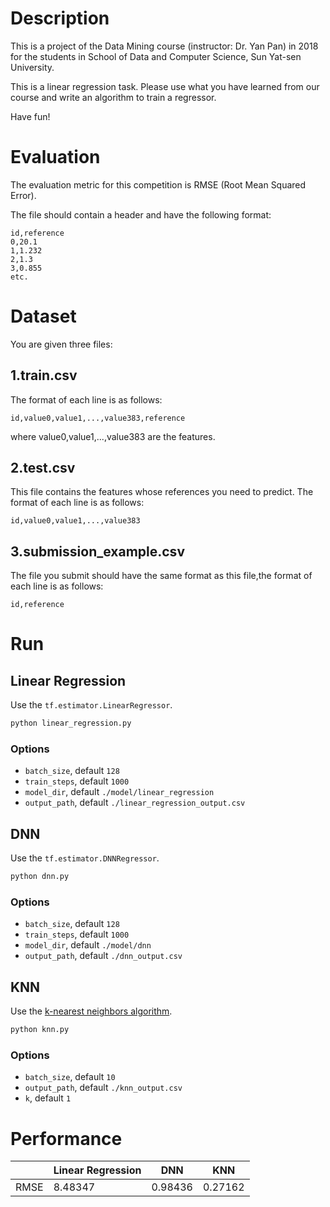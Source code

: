 # Description
This is a project of the Data Mining course (instructor: Dr. Yan Pan) in 2018 for the students in School of Data and Computer Science, Sun Yat-sen University.

This is a linear regression task. Please use what you have learned from our course and write an algorithm to train a regressor.

Have fun!

# Evaluation
The evaluation metric for this competition is RMSE (Root Mean Squared Error).

The file should contain a header and have the following format:

```
id,reference
0,20.1
1,1.232
2,1.3
3,0.855
etc.
```

# Dataset
You are given three files:

## 1.train.csv

The format of each line is as follows:

```
id,value0,value1,...,value383,reference
```
where value0,value1,...,value383 are the features.

## 2.test.csv
This file contains the features whose references you need to predict. The format of each line is as follows:

```
id,value0,value1,...,value383
```

## 3.submission_example.csv
The file you submit should have the same format as this file,the format of each line is as follows:

```
id,reference
```

# Run
## Linear Regression
Use the `tf.estimator.LinearRegressor`.

```bash
python linear_regression.py
```

### Options
- `batch_size`, default `128`
- `train_steps`, default `1000`
- `model_dir`, default `./model/linear_regression`
- `output_path`, default `./linear_regression_output.csv`

## DNN
Use the `tf.estimator.DNNRegressor`.
```bash
python dnn.py
```

### Options
- `batch_size`, default `128`
- `train_steps`, default `1000`
- `model_dir`, default `./model/dnn`
- `output_path`, default `./dnn_output.csv`

## KNN
Use the [k-nearest neighbors algorithm](https://en.wikipedia.org/wiki/K-nearest_neighbors_algorithm).
```bash
python knn.py
```

### Options
- `batch_size`, default `10`
- `output_path`, default `./knn_output.csv`
- `k`, default `1`

# Performance
| |Linear Regression|DNN|KNN|
|-|-|-|-|
|RMSE|8.48347|0.98436|0.27162|

